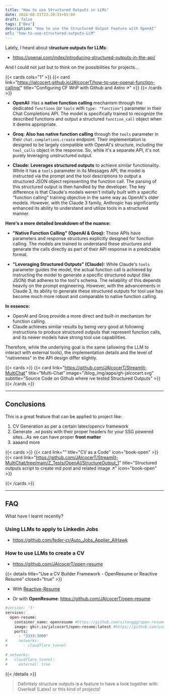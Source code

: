 ```yaml
---
title: "How to use Structured Outputs in LLMs"
date: 2024-08-21T23:20:21+01:00
draft: false
tags: ["Dev"] 
description: "How to use the Structured Output Feature with OpenAI"
url: "how-to-use-structured-outputs-LLM"
---
```


Lately, I heard about s**tructure outputs for LLMs**:

* https://openai.com/index/introducing-structured-outputs-in-the-api/

And I could not just but to think on the possibilities for projects...


{{< cards cols="1" >}}
  {{< card link="https://jalcocert.github.io/JAlcocerT/how-to-use-openai-function-calling/" title="Configuring CF WnP with Github and Astro ↗" >}}
{{< /cards >}}


* **OpenAI:** Has a **native function calling** mechanism through the dedicated `functions` (or `tools` with `type: "function"`) parameter in their Chat Completions API. The model is specifically trained to recognize the described functions and output a structured `function_call` object when it deems appropriate.

* **Groq:** **Also has native function calling** through the `tools` parameter in their `chat.completions.create` endpoint. Their implementation is designed to be largely compatible with OpenAI's structure, including the `tool_calls` object in the response. So, while it's a separate API, it's not purely leveraging unstructured output.

* **Claude:** **Leverages structured outputs** to achieve similar functionality. While it has a `tools` parameter in its Messages API, the model is instructed via the prompt and the tool descriptions to output a structured JSON object representing the function call. The parsing of this structured output is then handled by the developer. The key difference is that Claude's models weren't initially built with a specific "function calling" training objective in the same way as OpenAI's older models. However, with the Claude 3 family, Anthropic has significantly enhanced its ability to understand and utilize tools in a structured manner.

**Here's a more detailed breakdown of the nuance:**

* **"Native Function Calling" (OpenAI & Groq):** These APIs have parameters and response structures explicitly designed for function calling. The models are trained to understand these structures and generate the calls directly as part of their API response in a predictable format.

* **"Leveraging Structured Outputs" (Claude):** While Claude's `tools` parameter guides the model, the actual function call is achieved by instructing the model to generate a specific structured output (like JSON) that adheres to the tool's schema. The reliability of this depends heavily on the prompt engineering. However, with the advancements in Claude 3, its ability to generate these structured outputs for tool use has become much more robust and comparable to native function calling.

**In essence:**

* OpenAI and Groq provide a more direct and built-in mechanism for function calling.
* Claude achieves similar results by being very good at following instructions to produce structured outputs that represent function calls, and its newer models have strong tool use capabilities.

Therefore, while the underlying goal is the same (allowing the LLM to interact with external tools), the implementation details and the level of "nativeness" in the API design differ slightly.



{{< cards >}}
  {{< card link="https://github.com/JAlcocerT/Streamlit-MultiChat" title="Multi-Chat" image="/blog_img/apps/gh-jalcocert.svg" subtitle="Source Code on Github where ive tested Structured Outputs" >}}
{{< /cards >}}

---

## Conclusions

This is a great feature that can be applied to project like:

1. CV Generation as per a certain latex/opencv framework
2. Generate `.md` posts with their proper headers for your SSG powered sites...As we can have proper **front matter**
3. aaaand more

{{< cards >}}
  {{< card link="" title="CV as a Code" icon="book-open" >}}
  {{< card link="https://github.com/JAlcocerT/Streamlit-MultiChat/tree/main/Z_Tests/OpenAI/StructureOutput_1" title="Structured outputs script to create md post and related image ↗" icon="book-open" >}}
  
{{< /cards >}}

---

## FAQ

What have I learnt recently?

### Using LLMs to apply to Linkedin Jobs

* https://github.com/feder-cr/Auto_Jobs_Applier_AIHawk

### How to use LLMs to create a CV

* https://github.com/JAlcocerT/open-resume

{{< details title="Use a CV Builder Framework - OpenResume or Reactive Resume" closed="true" >}}

* With [Reactive-Resume](https://fossengineer.com/open-source-curriculum/#the-reactive-resume-project)

* Or with **OpenResume**: https://github.com/JAlcocerT/open-resume

```sh
#version: '3'
services:
  open-resume:
    container_name: openresume #https://github.com/xitanggg/open-resume
    image: ghcr.io/jalcocert/open-resume:latest #https://github.com/users/JAlcocerT/packages/container/package/open-resume
    ports:
      - "3333:3000"
#     networks:
#       - cloudflare_tunnel
          
# networks:
#   cloudflare_tunnel:
#     external: true
```

{{< /details >}}

> Definitely structure outputs is a feature to have a look together with Overleaf (Latex) or this kind of projects!